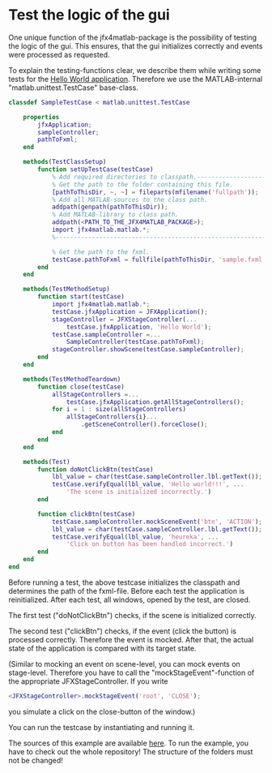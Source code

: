 # Test the logic of the gui
One unique function of the jfx4matlab-package is the possibility of testing the logic of the gui. This ensures, that the gui initializes correctly and events were processed as requested.

To explain the testing-functions clear, we describe them while writing some tests for the [Hello World application](../../samples/HelloWorld). Therefore we use the MATLAB-internal "matlab.unittest.TestCase" base-class.

```matlab
classdef SampleTestCase < matlab.unittest.TestCase

    properties
        jfxApplication;
        sampleController;
        pathToFxml;
    end

    methods(TestClassSetup)
        function setUpTestCase(testCase)
            % Add required directories to classpath.-----------------------------------
            % Get the path to the folder containing this file.
            [pathToThisDir, ~, ~] = fileparts(mfilename('fullpath'));
            % Add all MATLAB-sources to the class path.
            addpath(genpath(pathToThisDir));
            % Add MATLAB-library to class path.
            addpath(<PATH_TO_THE_JFX4MATLAB_PACKAGE>);
            import jfx4matlab.matlab.*;
            %--------------------------------------------------------------------------

            % Get the path to the fxml.
            testCase.pathToFxml = fullfile(pathToThisDir, 'sample.fxml');
        end
    end

    methods(TestMethodSetup)
        function start(testCase)
            import jfx4matlab.matlab.*;
            testCase.jfxApplication = JFXApplication();
            stageController = JFXStageController(...
                testCase.jfxApplication, 'Hello World');
            testCase.sampleController =...
                SampleController(testCase.pathToFxml);
            stageController.showScene(testCase.sampleController);
        end
    end

    methods(TestMethodTeardown)
        function close(testCase)
            allStageControllers =...
                testCase.jfxApplication.getAllStageControllers();
            for i = 1 : size(allStageControllers)
                allStageControllers{i}...
                    .getSceneController().forceClose();
            end
        end
    end

    methods(Test)
        function doNotClickBtn(testCase)
            lbl_value = char(testCase.sampleController.lbl.getText());
            testCase.verifyEqual(lbl_value, 'Hello world!!!', ...
                'The scene is initialized incorrectly.')
        end

        function clickBtn(testCase)
            testCase.sampleController.mockSceneEvent('btn', 'ACTION');
            lbl_value = char(testCase.sampleController.lbl.getText());
            testCase.verifyEqual(lbl_value, 'heureka', ...
                'Click on button has been handled incorrect.')
        end
    end
end
```
Before running a test, the above testcase initializes the classpath and determines the path of the fxml-file. Before each test the application is reinitialized. After each test, all windows, opened by the test, are closed.

The first test ("doNotClickBtn") checks, if the scene is initialized correctly.

The second test ("clickBtn") checks, if the event (click the button) is processed correctly. Therefore the event is mocked. After that, the actual state of the application is compared with its target state.

(Similar to mocking an event on scene-level, you can mock events on stage-level. Therefore you have to call the "mockStageEvent"-function of the appropriate JFXStageController. If you write
```Matlab
<JFXStageController>.mockStageEvent('root', 'CLOSE');
```
you simulate a click on the close-button of the window.)

You can run the testcase by instantiating and running it.  

The sources of this example are available [here](../../samples/TestGuiLogic). To run the example, you have to check out the whole repository! The structure of the folders must not be changed!
